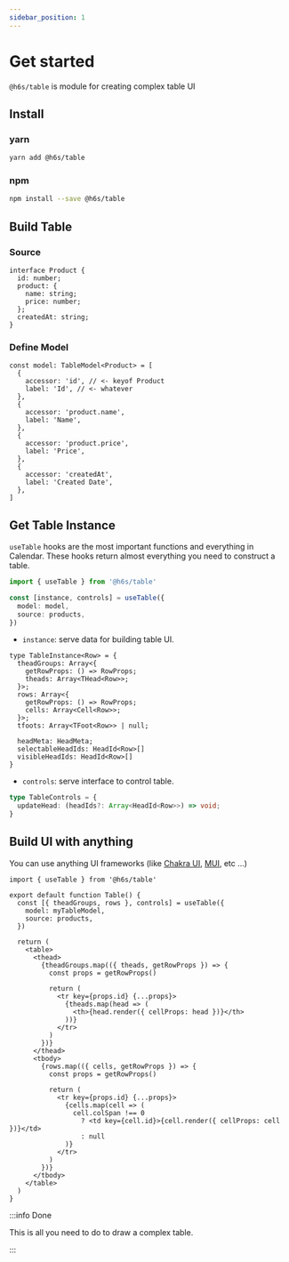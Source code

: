 ```yaml
---
sidebar_position: 1
---
```


# Get started

`@h6s/table` is module for creating complex table UI

## Install

### yarn

```sh
yarn add @h6s/table
```

### npm

```sh
npm install --save @h6s/table
```

## Build Table

### Source

```tsx
interface Product {
  id: number;
  product: {
    name: string;
    price: number;
  };
  createdAt: string;
}
```

### Define Model

```tsx
const model: TableModel<Product> = [
  {
    accessor: 'id', // <- keyof Product
    label: 'Id', // <- whatever
  },
  {
    accessor: 'product.name',
    label: 'Name',
  },
  {
    accessor: 'product.price',
    label: 'Price',
  },
  {
    accessor: 'createdAt',
    label: 'Created Date',
  },
]
```

## Get Table Instance

`useTable` hooks are the most important functions and everything in Calendar. These hooks return almost everything you need to construct a table.

```ts
import { useTable } from '@h6s/table'

const [instance, controls] = useTable({
  model: model,
  source: products,
})
```

- `instance`: serve data for building table UI.

```tsx
type TableInstance<Row> = {
  theadGroups: Array<{
    getRowProps: () => RowProps;
    theads: Array<THead<Row>>;
  }>;
  rows: Array<{
    getRowProps: () => RowProps;
    cells: Array<Cell<Row>>;
  }>;
  tfoots: Array<TFoot<Row>> | null;

  headMeta: HeadMeta;
  selectableHeadIds: HeadId<Row>[]
  visibleHeadIds: HeadId<Row>[]
}
```

- `controls`: serve interface to control table.

```ts
type TableControls = {
  updateHead: (headIds?: Array<HeadId<Row>>) => void;
}
```

## Build UI with anything

You can use anything UI frameworks (like [Chakra UI](https://chakra-ui.com/), [MUI](https://mui.com/), etc ...)

```tsx
import { useTable } from '@h6s/table'

export default function Table() {
  const [{ theadGroups, rows }, controls] = useTable({
    model: myTableModel,
    source: products,
  })

  return (
    <table>
      <thead>
        {theadGroups.map(({ theads, getRowProps }) => {
          const props = getRowProps()

          return (
            <tr key={props.id} {...props}>
              {theads.map(head => (
                <th>{head.render({ cellProps: head })}</th>
              ))}
            </tr>
          )
        })}
      </thead>
      <tbody>
        {rows.map(({ cells, getRowProps }) => {
          const props = getRowProps()

          return (
            <tr key={props.id} {...props}>
              {cells.map(cell => (
                cell.colSpan !== 0
                  ? <td key={cell.id}>{cell.render({ cellProps: cell })}</td>
                  : null
              )}
            </tr>
          )
        })}
      </tbody>
    </table>
  )
}
```

:::info Done

This is all you need to do to draw a complex table.

:::

